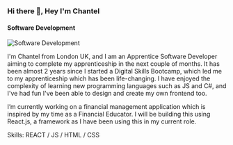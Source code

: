 ### Hi there 👋, Hey I'm Chantel
#### Software Development
![Software Development]([![Video](https://github.com/chantelVb/chantelVb/assets/97921215/c3be0eff-4751-4596-aece-9bb535a7308b))

I'm Chantel from London UK, and I am an Apprentice Software Developer aiming to complete my apprenticeship in the next couple of months. It has been almost 2 years since I started a Digital Skills Bootcamp, which led me to my apprenticeship which has been life-changing. I have enjoyed the complexity of learning new programming languages such as JS and C#, and I've had fun I've been able to design and create my own frontend too.

I’m currently working on a financial management application which is inspired by my time as a Financial Educator.  I will be building this using React.js, a framework as I have been using this in my current role.

Skills: REACT / JS / HTML / CSS






